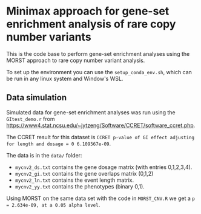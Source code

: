 # Minimax approach for gene-set enrichment analysis of rare copy number variants

This is the code base to perform gene-set enrichment analyses using the MORST approach to rare copy number variant analysis. 

To set up the environment you can use the `setup_conda_env.sh`, which can be run in any linux system and Window's WSL. 

## Data simulation

Simulated data for gene-set enrichment analyses was run using the `GItest_demo.r` from <https://www4.stat.ncsu.edu/~jytzeng/Software/CCRET/software_ccret.php>.

The CCRET result for this dataset is `CCRET p-value of GI effect adjusting for length and dosage = 0 6.109567e-09`.

The data is in the `data/` folder:
* `mycnv2_ds.txt` contains the gene dosage matrix (with entries 0,1,2,3,4).
* `mycnv2_gi.txt` contains the gene overlaps matrix (0,1,2)
* `mycnv2_ln.txt` contains the event length matrix. 
* `mycnv2_yy.txt` contains the phenotypes (binary 0,1). 


Using MORST on the same data set with the code in `MORST_CNV.R` we get a `p = 2.634e-09, at a 0.05 alpha level`. 